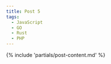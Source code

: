 ```yaml
---
title: Post 5
tags:
  - JavaScript
  - GO
  - Rust
  - PHP
---
```

{% include 'partials/post-content.md' %}